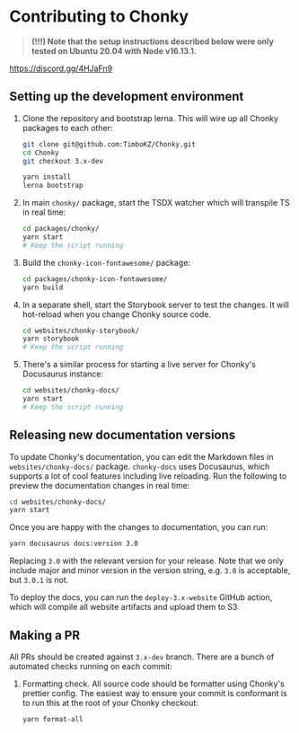 # Contributing to Chonky

> **(!!!) Note that the setup instructions described below were only tested on
> Ubuntu 20.04 with Node v16.13.1.**

https://discord.gg/4HJaFn9

## Setting up the development environment

1. Clone the repository and bootstrap lerna. This will wire up all Chonky packages
   to each other:

   ```bash
   git clone git@github.com:TimboKZ/Chonky.git
   cd Chonky
   git checkout 3.x-dev

   yarn install
   lerna bootstrap
   ```

2. In main `chonky/` package, start the TSDX watcher which will transpile TS in real time:

   ```bash
   cd packages/chonky/
   yarn start
   # Keep the script running
   ```

3. Build the `chonky-icon-fontawesome/` package:

   ```bash
   cd packages/chonky-icon-fontawesome/
   yarn build
   ```

4. In a separate shell, start the Storybook server to test the changes. It will
   hot-reload when you change Chonky source code.

   ```bash
   cd websites/chonky-storybook/
   yarn storybook
   # Keep the script running
   ```

5. There's a similar process for starting a live server for Chonky's Docusaurus
   instance:
   ```bash
   cd websites/chonky-docs/
   yarn start
   # Keep the script running
   ```

## Releasing new documentation versions

To update Chonky's documentation, you can edit the Markdown files in
`websites/chonky-docs/` package. `chonky-docs` uses Docusaurus, which supports a
lot of cool features including live reloading. Run the following to preview the
documentation changes in real time:

```bash
cd websites/chonky-docs/
yarn start
```

Once you are happy with the changes to documentation, you can run:

```bash
yarn docusaurus docs:version 3.0
```

Replacing `3.0` with the relevant version for your release. Note that we only
include major and minor version in the version string, e.g. `3.0` is acceptable,
but `3.0.1` is not.

To deploy the docs, you can run the `deploy-3.x-website` GitHub action, which
will compile all website artifacts and upload them to S3.

## Making a PR

All PRs should be created against `3.x-dev` branch. There are a bunch of
automated checks running on each commit:

1. Formatting check. All source code should be formatter using Chonky's prettier
   config. The easiest way to ensure your commit is conformant is to run this at
   the root of your Chonky checkout:

   ```bash
   yarn format-all
   ```
